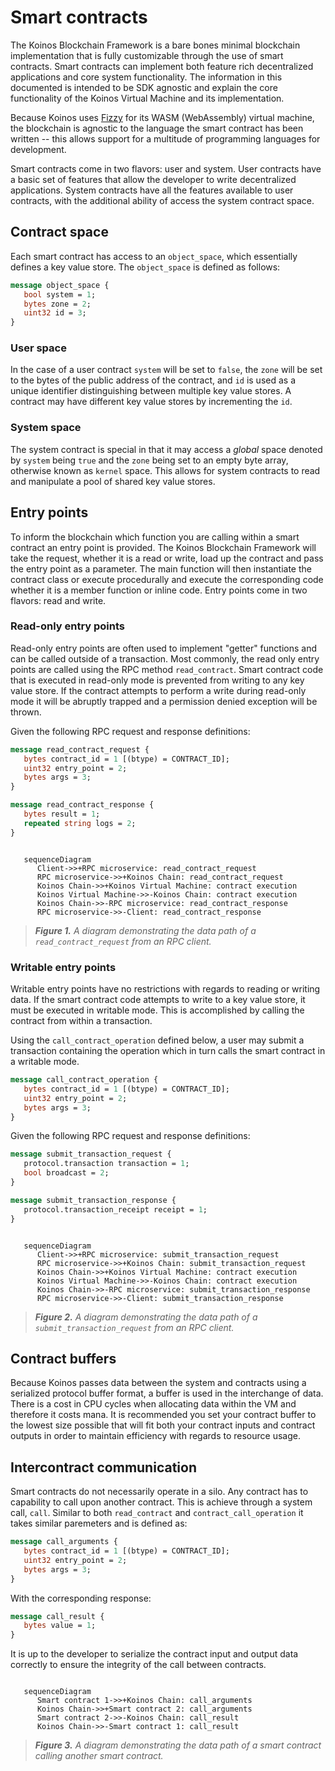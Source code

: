 # Smart contracts

The Koinos Blockchain Framework is a bare bones minimal blockchain implementation that is fully customizable through the use of smart contracts. Smart contracts can implement both feature rich
decentralized applications and core system functionality. The information in this documented is intended to be SDK agnostic and explain the core functionality of the Koinos Virtual Machine and its
implementation.

Because Koinos uses [Fizzy](https://github.com/wasmx/fizzy) for its WASM (WebAssembly) virtual machine, the blockchain is agnostic to the language the smart contract has been written -- this allows
support for a multitude of programming languages for development.

Smart contracts come in two flavors: user and system. User contracts have a basic set of features that allow the developer to
write decentralized applications. System contracts have all the features available to user contracts, with the additional ability of access the system contract space.

## Contract space

Each smart contract has access to an `object_space`, which essentially defines a key value store. The `object_space` is defined as follows:

```proto
message object_space {
   bool system = 1;
   bytes zone = 2;
   uint32 id = 3;
}
```

### User space
In the case of a user contract `system` will be set to `false`, the `zone` will be set to the bytes of the public address of the contract, and `id` is used as a unique identifier distinguishing between multiple key value stores. A contract may
have different key value stores by incrementing the `id`.

### System space
The system contract is special in that it may access a _global_ space denoted by `system` being `true` and the `zone` being set to an empty byte array, otherwise known as `kernel` space. This allows for system contracts to read and manipulate a pool
of shared key value stores.

## Entry points

To inform the blockchain which function you are calling within a smart contract an entry point is provided. The Koinos Blockchain Framework will take the request, whether it is a read or write, load up the contract and pass the entry point as a parameter.
The main function will then instantiate the contract class or execute procedurally and execute the corresponding code whether it is a member function or inline code. Entry points come in two flavors: read and write.

### Read-only entry points

Read-only entry points are often used to implement "getter" functions and can be called outside of a transaction. Most commonly, the read only entry points are called using the RPC method `read_contract`. Smart contract code that is executed
in read-only mode is prevented from writing to any key value store. If the contract attempts to perform a write during read-only mode it will be abruptly trapped and a permission denied exception will be thrown.

Given the following RPC request and response definitions:

```proto
message read_contract_request {
   bytes contract_id = 1 [(btype) = CONTRACT_ID];
   uint32 entry_point = 2;
   bytes args = 3;
}
```

```proto
message read_contract_response {
   bytes result = 1;
   repeated string logs = 2;
}
```

```mermaid::

   sequenceDiagram
      Client->>+RPC microservice: read_contract_request
      RPC microservice->>+Koinos Chain: read_contract_request
      Koinos Chain->>+Koinos Virtual Machine: contract execution
      Koinos Virtual Machine->>-Koinos Chain: contract execution
      Koinos Chain->>-RPC microservice: read_contract_response
      RPC microservice->>-Client: read_contract_response
```

> _**Figure 1.** A diagram demonstrating the data path of a `read_contract_request` from an RPC client._

### Writable entry points

Writable entry points have no restrictions with regards to reading or writing data. If the smart contract code attempts to write to a key value store, it must be executed in writable mode. This is accomplished by calling the contract from within
a transaction.

Using the `call_contract_operation` defined below, a user may submit a transaction containing the operation which in turn calls the smart contract in a writable mode.

```proto
message call_contract_operation {
   bytes contract_id = 1 [(btype) = CONTRACT_ID];
   uint32 entry_point = 2;
   bytes args = 3;
}
```

Given the following RPC request and response definitions:

```proto
message submit_transaction_request {
   protocol.transaction transaction = 1;
   bool broadcast = 2;
}
```

```proto
message submit_transaction_response {
   protocol.transaction_receipt receipt = 1;
}
```

```mermaid::

   sequenceDiagram
      Client->>+RPC microservice: submit_transaction_request
      RPC microservice->>+Koinos Chain: submit_transaction_request
      Koinos Chain->>+Koinos Virtual Machine: contract execution
      Koinos Virtual Machine->>-Koinos Chain: contract execution
      Koinos Chain->>-RPC microservice: submit_transaction_response
      RPC microservice->>-Client: submit_transaction_response
```

> _**Figure 2.** A diagram demonstrating the data path of a `submit_transaction_request` from an RPC client._

## Contract buffers

Because Koinos passes data between the system and contracts using a serialized protocol buffer format, a buffer is used in the interchange of data. There is a cost in CPU cycles when allocating
data within the VM and therefore it costs mana. It is recommended you set your contract buffer to the lowest size possible that will fit both your contract inputs and contract outputs in order to
maintain efficiency with regards to resource usage.

## Intercontract communication

Smart contracts do not necessarily operate in a silo. Any contract has to capability to call upon another contract. This is achieve through a system call, `call`. Similar to both `read_contract` and
`contract_call_operation` it takes similar paremeters and is defined as:

```proto
message call_arguments {
   bytes contract_id = 1 [(btype) = CONTRACT_ID];
   uint32 entry_point = 2;
   bytes args = 3;
}
```

With the corresponding response:

```proto
message call_result {
   bytes value = 1;
}
```

It is up to the developer to serialize the contract input and output data correctly to ensure the integrity of the call between contracts.

```mermaid::

   sequenceDiagram
      Smart contract 1->>+Koinos Chain: call_arguments
      Koinos Chain->>+Smart contract 2: call_arguments
      Smart contract 2->>-Koinos Chain: call_result
      Koinos Chain->>-Smart contract 1: call_result
```

> _**Figure 3.** A diagram demonstrating the data path of a smart contract calling another smart contract._
